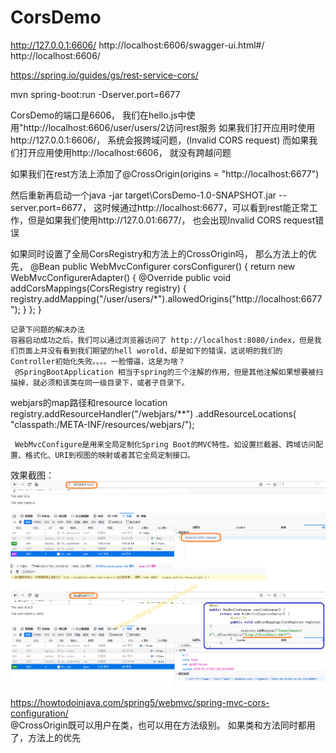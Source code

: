 # CorsDemo

http://127.0.0.1:6606/
http://localhost:6606/swagger-ui.html#/
http://localhost:6606/

https://spring.io/guides/gs/rest-service-cors/

mvn spring-boot:run -Dserver.port=6677



CorsDemo的端口是6606， 我们在hello.js中使用"http://localhost:6606/user/users/2访问rest服务
如果我们打开应用时使用http://127.0.0.1:6606/， 系统会报跨域问题，(Invalid CORS request)
而如果我们打开应用使用http://localhost:6606， 就没有跨越问题

如果我们在rest方法上添加了@CrossOrigin(origins = "http://localhost:6677")

然后重新再启动一个java -jar target\CorsDemo-1.0-SNAPSHOT.jar   --server.port=6677，
这时候通过http://localhost:6677，可以看到rest能正常工作，但是如果我们使用http://127.0.01:6677/， 也会出现Invalid CORS request错误

如果同时设置了全局CorsRegistry和方法上的CrossOrigin吗， 那么方法上的优先，
	@Bean
	public WebMvcConfigurer corsConfigurer() {
		return new WebMvcConfigurerAdapter() {
			@Override
			public void addCorsMappings(CorsRegistry registry) {
				registry.addMapping("/user/users/*").allowedOrigins("http://localhost:6677");
			}
		};
	}
	
	
	
	记录下问题的解决办法
	容器启动成功之后，我们可以通过浏览器访问了 http://localhost:8080/index，但是我们页面上并没有看到我们期望的hell worold，却是如下的错误，这说明的我们的Controller初始化失败。。。。一脸懵逼，这是为啥？
	 @SpringBootApplication 相当于spring的三个注解的作用，但是其他注解如果想要被扫描掉，就必须和该类在同一级目录下，或者子目录下。

webjars的map路径和resource location
registry.addResourceHandler("/webjars/**")
                .addResourceLocations(
                        "classpath:/META-INF/resources/webjars/");
                        
                        
     WebMvcConfigure是用来全局定制化Spring Boot的MVC特性。如设置拦截器、跨域访问配置、格式化、URI到视图的映射或者其它全局定制接口。


效果截图：
![cors-setting](img/cors-setting.png)


https://howtodoinjava.com/spring5/webmvc/spring-mvc-cors-configuration/  
@CrossOrigin既可以用户在类，也可以用在方法级别。 如果类和方法同时都用了，方法上的优先